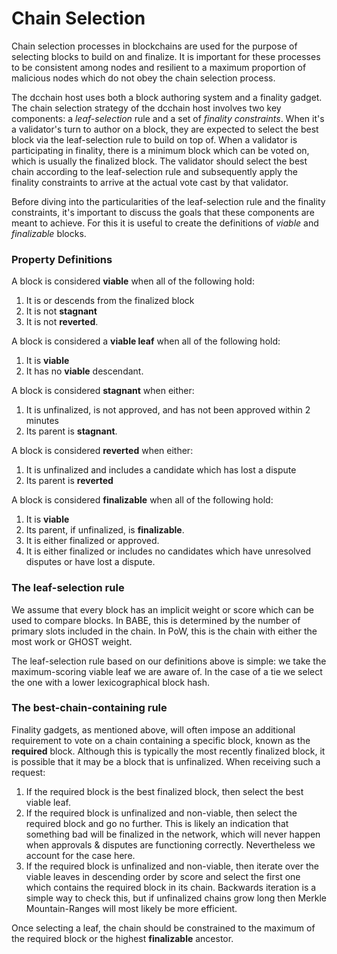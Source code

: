 # Chain Selection

Chain selection processes in blockchains are used for the purpose of selecting blocks to build on and finalize. It is important for these processes to be consistent among nodes and resilient to a maximum proportion of malicious nodes which do not obey the chain selection process.

The dcchain host uses both a block authoring system and a finality gadget. The chain selection strategy of the dcchain host involves two key components: a _leaf-selection_ rule and a set of _finality constraints_. When it's a validator's turn to author on a block, they are expected to select the best block via the leaf-selection rule to build on top of. When a validator is participating in finality, there is a minimum block which can be voted on, which is usually the finalized block. The validator should select the best chain according to the leaf-selection rule and subsequently apply the finality constraints to arrive at the actual vote cast by that validator.

Before diving into the particularities of the leaf-selection rule and the finality constraints, it's important to discuss the goals that these components are meant to achieve. For this it is useful to create the definitions of _viable_ and _finalizable_ blocks.

### Property Definitions

A block is considered **viable** when all of the following hold:
  1. It is or descends from the finalized block
  2. It is not **stagnant**
  3. It is not **reverted**.

A block is considered a **viable leaf** when all of the following hold:
  1. It is **viable**
  2. It has no **viable** descendant.

A block is considered **stagnant** when either:
  1. It is unfinalized, is not approved, and has not been approved within 2 minutes
  2. Its parent is **stagnant**.

A block is considered **reverted** when either:
  1. It is unfinalized and includes a candidate which has lost a dispute
  2. Its parent is **reverted**

A block is considered **finalizable** when all of the following hold:
  1. It is **viable**
  2. Its parent, if unfinalized, is **finalizable**.
  3. It is either finalized or approved.
  4. It is either finalized or includes no candidates which have unresolved disputes or have lost a dispute.


### The leaf-selection rule

We assume that every block has an implicit weight or score which can be used to compare blocks. In BABE, this is determined by the number of primary slots included in the chain. In PoW, this is the chain with either the most work or GHOST weight.

The leaf-selection rule based on our definitions above is simple: we take the maximum-scoring viable leaf we are aware of. In the case of a tie we select the one with a lower lexicographical block hash.

### The best-chain-containing rule

Finality gadgets, as mentioned above, will often impose an additional requirement to vote on a chain containing a specific block, known as the **required** block. Although this is typically the most recently finalized block, it is possible that it may be a block that is unfinalized. When receiving such a request:
1. If the required block is the best finalized block, then select the best viable leaf.
2. If the required block is unfinalized and non-viable, then select the required block and go no further. This is likely an indication that something bad will be finalized in the network, which will never happen when approvals & disputes are functioning correctly. Nevertheless we account for the case here.
3. If the required block is unfinalized and non-viable, then iterate over the viable leaves in descending order by score and select the first one which contains the required block in its chain. Backwards iteration is a simple way to check this, but if unfinalized chains grow long then Merkle Mountain-Ranges will most likely be more efficient.

Once selecting a leaf, the chain should be constrained to the maximum of the required block or the highest **finalizable** ancestor.
